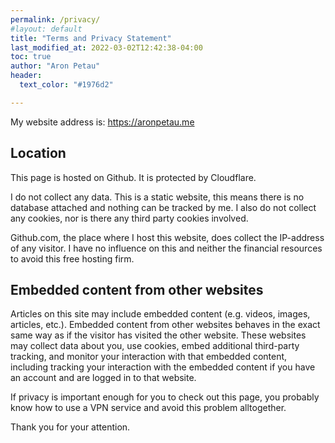 ```yaml
---
permalink: /privacy/
#layout: default
title: "Terms and Privacy Statement"
last_modified_at: 2022-03-02T12:42:38-04:00
toc: true
author: "Aron Petau"
header:
  text_color: "#1976d2"

---
```


My website address is: https://aronpetau.me

## Location
This page is hosted on Github. It is protected by Cloudflare.

I do not collect any data.
This is a static website, this means there is no database attached and nothing can be tracked by me.
I also do not collect any cookies, nor is there any third party cookies involved.

Github.com, the place where I host this website, does collect the IP-address of any visitor.
I have no influence on this and neither the financial resources to avoid this free hosting firm.

## Embedded content from other websites

Articles on this site may include embedded content (e.g. videos, images, articles, etc.). Embedded content from other websites behaves in the exact same way as if the visitor has visited the other website.
These websites may collect data about you, use cookies, embed additional third-party tracking, and monitor your interaction with that embedded content, including tracking your interaction with the embedded content if you have an account and are logged in to that website.

If privacy is important enough for you to check out this page, you probably know how to use a VPN service and avoid this problem alltogether.


Thank you for your attention.

